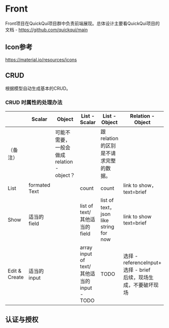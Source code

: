 # Front

Front项目在QuickQui项目群中负责前端展现。总体设计主要看QuickQui项目的文档 - https://github.com/quickqui/main

## Icon参考

https://material.io/resources/icons

## CRUD
根据模型自动生成基本的CRUD。

### CRUD 时属性的处理办法

|               | Scalar        | Object                                    | List - Scalar                              | List - Object                          | Relation - Object                                            | Relation - List - Object                                     |
| ------------- | ------------- | ----------------------------------------- | ------------------------------------------ | -------------------------------------- | ------------------------------------------------------------ | ------------------------------------------------------------ |
| （备注）      |               | 可能不需要，一般会做成relation - object？ |                                            | 跟relation的区别是不请求完整的数据。   |                                                              |                                                              |
| List          | formated Text |                                           | count                                      | count                                  | link to show， text=brief                                    | count                                                        |
| Show          | 适当的field   |                                           | list of text/其他适当的field               | list of text，json like string for now | link to show text=brief                                      | detail table                                                 |
| Edit & Create | 适当的input   |                                           | array input of text/其他适当的input - TODO | TODO                                   | 选择 - referenceInput+ 选择 - brief<br />后续，现场生成，不要破坏现场 | 多重选择 - referenceArrayInput + 选择 - brief<br />后续，现场生成，不要破坏现场 |

## 认证与授权

